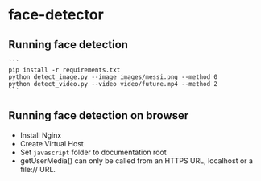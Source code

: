 # face-detector

## Running face detection
    ```
    pip install -r requirements.txt
    python detect_image.py --image images/messi.png --method 0
    python detect_video.py --video video/future.mp4 --method 2
    ```


## Running face detection on browser
- Install Nginx
- Create Virtual Host
- Set `javascript` folder to documentation root
- getUserMedia() can only be called from an HTTPS URL, localhost or a file:// URL.
